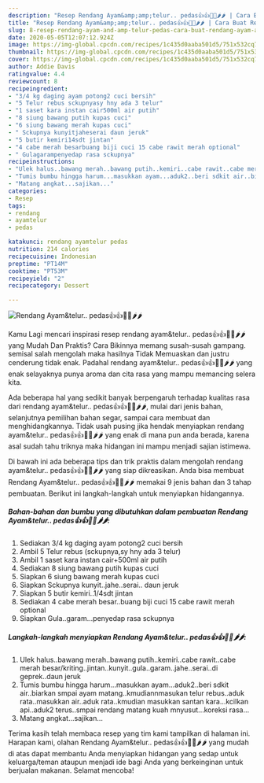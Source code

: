 ```yaml
---
description: "Resep Rendang Ayam&amp;amp;telur.. pedas👍👍🍗🍗🌶🌶 | Cara Buat Rendang Ayam&amp;amp;telur.. pedas👍👍🍗🍗🌶🌶 Yang Enak dan Simpel"
title: "Resep Rendang Ayam&amp;amp;telur.. pedas👍👍🍗🍗🌶🌶 | Cara Buat Rendang Ayam&amp;amp;telur.. pedas👍👍🍗🍗🌶🌶 Yang Enak dan Simpel"
slug: 8-resep-rendang-ayam-and-amp-telur-pedas-cara-buat-rendang-ayam-and-amp-telur-pedas-yang-enak-dan-simpel
date: 2020-05-05T12:07:12.924Z
image: https://img-global.cpcdn.com/recipes/1c435d0aaba501d5/751x532cq70/rendang-ayamtelur-pedas👍👍🍗🍗🌶🌶-foto-resep-utama.jpg
thumbnail: https://img-global.cpcdn.com/recipes/1c435d0aaba501d5/751x532cq70/rendang-ayamtelur-pedas👍👍🍗🍗🌶🌶-foto-resep-utama.jpg
cover: https://img-global.cpcdn.com/recipes/1c435d0aaba501d5/751x532cq70/rendang-ayamtelur-pedas👍👍🍗🍗🌶🌶-foto-resep-utama.jpg
author: Addie Davis
ratingvalue: 4.4
reviewcount: 8
recipeingredient:
- "3/4 kg daging ayam potong2 cuci bersih"
- "5 Telur rebus sckupnyasy hny ada 3 telur"
- "1 saset kara instan cair500ml air putih"
- "8 siung bawang putih kupas cuci"
- "6 siung bawang merah kupas cuci"
- " Sckupnya kunyitjaheserai daun jeruk"
- "5 butir kemiri14sdt jintan"
- "4 cabe merah besarbuang biji cuci 15 cabe rawit merah optional"
- " Gulagarampenyedap rasa sckupnya"
recipeinstructions:
- "Ulek halus..bawang merah..bawang putih..kemiri..cabe rawit..cabe merah besar/kriting..jintan..kunyit..gula..garam..jahe..serai..di geprek..daun jeruk"
- "Tumis bumbu hingga harum...masukkan ayam...aduk2..beri sdkit air..biarkan smpai ayam matang..kmudiannmasukan telur rebus..aduk rata..masukkan air..aduk rata..kmudian masukkan santan kara...kcilkan api..aduk2 terus..smpai rendang matang kuah mnyusut...koreksi rasa..."
- "Matang angkat...sajikan..."
categories:
- Resep
tags:
- rendang
- ayamtelur
- pedas

katakunci: rendang ayamtelur pedas 
nutrition: 214 calories
recipecuisine: Indonesian
preptime: "PT14M"
cooktime: "PT53M"
recipeyield: "2"
recipecategory: Dessert

---
```



![Rendang Ayam&amp;telur.. pedas👍👍🍗🍗🌶🌶](https://img-global.cpcdn.com/recipes/1c435d0aaba501d5/751x532cq70/rendang-ayamtelur-pedas👍👍🍗🍗🌶🌶-foto-resep-utama.jpg)

Kamu Lagi mencari inspirasi resep rendang ayam&amp;telur.. pedas👍👍🍗🍗🌶🌶 yang Mudah Dan Praktis? Cara Bikinnya memang susah-susah gampang. semisal salah mengolah maka hasilnya Tidak Memuaskan dan justru cenderung tidak enak. Padahal rendang ayam&amp;telur.. pedas👍👍🍗🍗🌶🌶 yang enak selayaknya punya aroma dan cita rasa yang mampu memancing selera kita.

Ada beberapa hal yang sedikit banyak berpengaruh terhadap kualitas rasa dari rendang ayam&amp;telur.. pedas👍👍🍗🍗🌶🌶, mulai dari jenis bahan, selanjutnya pemilihan bahan segar, sampai cara membuat dan menghidangkannya. Tidak usah pusing jika hendak menyiapkan rendang ayam&amp;telur.. pedas👍👍🍗🍗🌶🌶 yang enak di mana pun anda berada, karena asal sudah tahu triknya maka hidangan ini mampu menjadi sajian istimewa.




Di bawah ini ada beberapa tips dan trik praktis dalam mengolah rendang ayam&amp;telur.. pedas👍👍🍗🍗🌶🌶 yang siap dikreasikan. Anda bisa membuat Rendang Ayam&amp;telur.. pedas👍👍🍗🍗🌶🌶 memakai 9 jenis bahan dan 3 tahap pembuatan. Berikut ini langkah-langkah untuk menyiapkan hidangannya.

<!--inarticleads1-->

##### Bahan-bahan dan bumbu yang dibutuhkan dalam pembuatan Rendang Ayam&amp;telur.. pedas👍👍🍗🍗🌶🌶:

1. Sediakan 3/4 kg daging ayam potong2 cuci bersih
1. Ambil 5 Telur rebus (sckupnya,sy hny ada 3 telur)
1. Ambil 1 saset kara instan cair+500ml air putih
1. Sediakan 8 siung bawang putih kupas cuci
1. Siapkan 6 siung bawang merah kupas cuci
1. Siapkan  Sckupnya kunyit..jahe..serai.. daun jeruk
1. Siapkan 5 butir kemiri..1/4sdt jintan
1. Sediakan 4 cabe merah besar..buang biji cuci 15 cabe rawit merah optional
1. Siapkan  Gula..garam...penyedap rasa sckupnya




<!--inarticleads2-->

##### Langkah-langkah menyiapkan Rendang Ayam&amp;telur.. pedas👍👍🍗🍗🌶🌶:

1. Ulek halus..bawang merah..bawang putih..kemiri..cabe rawit..cabe merah besar/kriting..jintan..kunyit..gula..garam..jahe..serai..di geprek..daun jeruk
1. Tumis bumbu hingga harum...masukkan ayam...aduk2..beri sdkit air..biarkan smpai ayam matang..kmudiannmasukan telur rebus..aduk rata..masukkan air..aduk rata..kmudian masukkan santan kara...kcilkan api..aduk2 terus..smpai rendang matang kuah mnyusut...koreksi rasa...
1. Matang angkat...sajikan...




Terima kasih telah membaca resep yang tim kami tampilkan di halaman ini. Harapan kami, olahan Rendang Ayam&amp;telur.. pedas👍👍🍗🍗🌶🌶 yang mudah di atas dapat membantu Anda menyiapkan hidangan yang sedap untuk keluarga/teman ataupun menjadi ide bagi Anda yang berkeinginan untuk berjualan makanan. Selamat mencoba!
